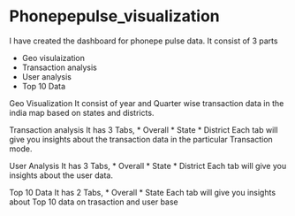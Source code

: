 # Phonepepulse_visualization
I have created the dashboard for phonepe pulse data.
It consist of 3 parts
* Geo visulaization
* Transaction analysis
* User analysis
* Top 10 Data

Geo Visualization
 It consist of year and Quarter wise transaction data in the india map based on 
 states and districts.
 
Transaction analysis
  It has 3 Tabs,
     * Overall
     * State
     * District
  Each tab will give you insights about the transaction data in the particular Transaction mode.
 
User Analysis
   It has 3 Tabs,
     * Overall
     * State
     * District
   Each tab will give you insights about the user data.
   
Top 10 Data
    It has 2 Tabs,
      * Overall
      * State
    Each tab will give you insights about Top 10 data on trasaction and user base
